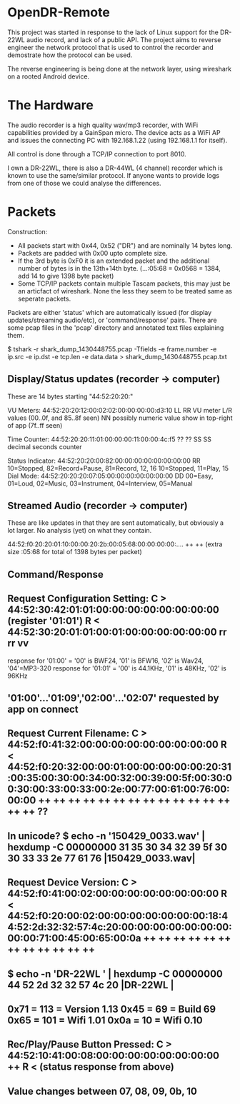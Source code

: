 OpenDR-Remote
=============

This project was started in response to the lack of Linux support
for the DR-22WL audio record, and lack of a public API. The project
aims to reverse engineer the network protocol that is used to control
the recorder and demostrate how the protocol can be used.

The reverse engineering is being done at the network layer, using 
wireshark on a rooted Android device.

The Hardware
============

The audio recorder is a high quality wav/mp3 recorder, with WiFi capabilities
provided by a GainSpan micro. The device acts as a WiFi AP and issues the
connecting PC with 192.168.1.22 (using 192.168.1.1 for itself).

All control is done through a TCP/IP connection to port 8010.

I own a DR-22WL, there is also a DR-44WL (4 channel) recorder which is
known to use the same/similar protocol. If anyone wants to provide logs
from one of those we could analyse the differences.

Packets
=======

Construction:
* All packets start with 0x44, 0x52 ("DR") and are nominally 14 bytes long.
* Packets are padded with 0x00 upto complete size.
* If the 3rd byte is 0xF0 it is an extended packet and the additional number
  of bytes is in the 13th+14th byte. (...:05:68 = 0x0568 = 1384, add 14 to
  give 1398 byte packet)
* Some TCP/IP packets contain multiple Tascam packets, this may just be an
  articfact of wireshark. None the less they seem to be treated same as
  seperate packets.

Packets are either 'status' which are automatically issued (for display 
updates/streaming audio/etc), or 'command/response' pairs. There are some 
pcap files in the 'pcap' directory and annotated text files explaining 
them.

$ tshark -r shark_dump_1430448755.pcap -Tfields -e frame.number  -e ip.src
 -e ip.dst -e tcp.len -e data.data > shark_dump_1430448755.pcap.txt

Display/Status updates (recorder -> computer)
--
These are 14 bytes starting "44:52:20:20:"

VU Meters:
44:52:20:20:12:00:02:02:00:00:00:00:d3:10
                  LL RR                    VU meter L/R values (00..0f, and 85..8f seen) 
                                    NN     possibly numeric value show in top-right of app
                                           (7f..ff seen)

Time Counter:
44:52:20:20:11:01:00:00:00:11:00:00:4c:f5
                  ?? ?? SS SS              decimal seconds counter

Status Indicator:
44:52:20:20:00:82:00:00:00:00:00:00:00:00
               RR                          10=Stopped, 82=Record+Pause, 81=Record, 12, 16
                                           10=Stopped, 11=Play, 15
Dial Mode:
44:52:20:20:20:07:05:00:00:00:00:00:00:00
                  DD                       00=Easy, 01=Loud, 02=Music, 03=Instrument, 04=Interview, 05=Manual

Streamed Audio (recorder -> computer)
--
These are like updates in that they are sent automatically, but obviously a
lot larger. No analysis (yet) on what they contain.

44:52:f0:20:20:01:10:00:00:20:2b:00:05:68:00:00:00:00:.... 
                                    ++ ++ (extra size :05:68 for total of 1398 bytes per packet)


Command/Response
--

Request Configuration Setting:
C > 44:52:30:42:01:01:00:00:00:00:00:00:00:00 (register '01:01')
R < 44:52:30:20:01:01:00:01:00:00:00:00:00:00
                rr rr    vv 
--
response for '01:00' = '00' is BWF24, '01' is BFW16, '02' is Wav24, '04'=MP3-320
response for '01:01' = '00' is 44.1KHz, '01' is 48KHz, '02' is 96KHz

'01:00'...'01:09','02:00'...'02:07' requested by app on connect
--


Request Current Filename:
C > 44:52:f0:41:32:00:00:00:00:00:00:00:00:00
R < 44:52:f0:20:32:00:00:01:00:00:00:00:00:20:31:00:35:00:30:00:34:00:32:00:39:00:5f:00:30:00:30:00:33:00:33:00:2e:00:77:00:61:00:76:00:00:00
                                              ++    ++    ++    ++    ++    ++    ++    ++    ++    ++    ++    ++    ++    ++    ++    ??
--
In unicode?
$ echo -n '150429_0033.wav' | hexdump -C
00000000  31 35 30 34 32 39 5f 30  30 33 33 2e 77 61 76     |150429_0033.wav|
--

Request Device Version:
C > 44:52:f0:41:00:02:00:00:00:00:00:00:00:00
R < 44:52:f0:20:00:02:00:00:00:00:00:00:00:18:44:52:2d:32:32:57:4c:20:00:00:00:00:00:00:00:00:00:71:00:45:00:65:00:0a
                                              ++ ++ ++ ++ ++ ++ ++ ++                            ++    ++    ++    ++
--
$ echo -n 'DR-22WL ' | hexdump -C
00000000  44 52 2d 32 32 57 4c 20                           |DR-22WL |
--
0x71 = 113 = Version 1.13
0x45 = 69 = Build 69
0x65 = 101 = Wifi 1.01
0x0a = 10 = Wifi 0.10
--

Rec/Play/Pause Button Pressed:
C > 44:52:10:41:00:08:00:00:00:00:00:00:00:00
                   ++
R < (status response from above)
--
Value changes between 07, 08, 09, 0b, 10
--
